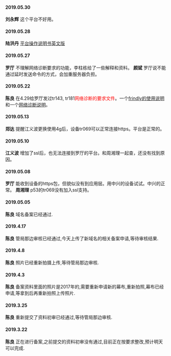
#### 2019.05.30
**刘永辉** 这个平台不好用。
#### 2019.05.28
**陆洪丹** [平台操作说明书英文版](http://192.168.1.93:8000/%E6%B5%B7%E5%A4%96%E8%AE%BE%E5%A4%87%E7%AE%A1%E7%90%86%E5%B9%B3%E5%8F%B0/Function%20Operation%20Manual%20of%20ACS%2020190403.docx)
#### 2019.05.27
**罗厅**  不理解网络诊断要求的功能，李柱栋给了一些解释和资料。
**颜斌**  罗厅说不能通过延时发送命令的方式，会加重服务器负担。
#### 2019.05.22
**陈良** 在4.29给罗厅发过tr143, tr181<font color=red>网络诊断的要求文件</font>。一个[frindly的使用说明](http://192.168.1.93:8000/FriendlyTR069管理平台使用说明.html)和一个[网络诊断说明](http://192.168.1.93:8000/TR143TR181网络诊断.html)。
#### 2019.05.13
**郑达** 提醒江义波更换使用4g后，设备tr069可以正常连接https。平台是正常的。
#### 2019.05.10
**江义波** 增加了ssl后，也无法连接到罗厅的平台。和周湘理一起查，还没有找到原因。
#### 2019.05.08
**罗厅** 能收到设备的https包，但貌似没有到应用层。用中兴的设备试试。中兴的正常。
**周湘理** p53的tr069没有加入ssl支持。
#### 2019.05.05
**陈良** 域名备案已经通过.
#### 2019.4.17
**陈良** 管局那边审核已经通过,今天上传了新域名的相关备案申请,等待审核结果.
#### 2019.4.8 
**陈良** 照片已经重新拍摄上传,等待管局那边审核.
#### 2019.4.3
**陈良**  备案资料里面的照片是2017年的,需要重新申请新的幕布,重新拍照,幕布已经申请,等拿到后再重新拍照上传照片.
#### 2019.3.25
**陈良** 重新提交了资料初审已经通过,等待管局那边审核.
#### 2019.3.22
**陈良** 正在进行备案,之前提交的资料初审没有通过,目前正在按要求整改,预计明天可以完成.
